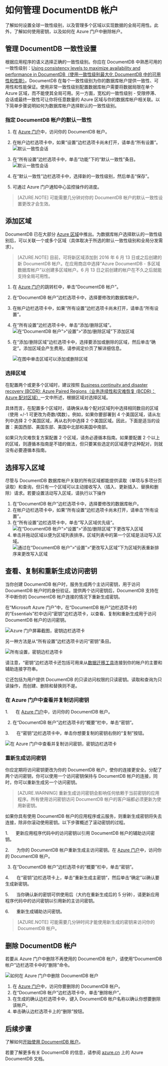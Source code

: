 <properties
	pageTitle="通过 Azure 门户管理 DocumentDB 帐户 | Azure"
	description="了解如何通过 Azure 门户管理你的 DocumentDB 帐户。查找有关使用 Azure 门户查看、复制、删除和访问帐户的指南。"
	keywords="Azure 门户、documentdb、azure、Microsoft azure"
	services="documentdb"
	documentationCenter=""
	authors="AndrewHoh"
	manager="jhubbard"
	editor="cgronlun"/>

<tags
	ms.service="documentdb"
	ms.date="06/14/2016"
	wacn.date="07/04/2016"/>

# 如何管理 DocumentDB 帐户

了解如何设置全球一致性级别，以及管理多个区域以实现数据的全局可用性。此外，了解如何使用密钥，以及如何在 Azure 门户中删除帐户。

## <a id="consistency"></a>管理 DocumentDB 一致性设置

根据应用程序的语义选择正确的一致性级别。你应在 DocumentDB 中熟悉可用的一致性级别：[Using consistency levels to maximize availability and performance in DocumentDB（使用一致性级别最大化 DocumentDB 中的可用性和性能）][consistency]。DocumentDB 在每个一致性级别为你的数据库帐户提供一致性、可用性和性能保证。使用非常一致性级别配置数据库帐户需要将数据局限在单个 Azure 区域，而不能使其全局可用。另一方面，宽松的一致性级别 - 受限停滞、会话或最终一致性可让你将任意数量的 Azure 区域与你的数据库帐户相关联。以下简单步骤说明如何为数据库帐户选择默认的一致性级别。

### 指定 DocumentDB 帐户的默认一致性

1. 在 [Azure 门户](https://portal.azure.cn/)中，访问你的 DocumentDB 帐户。
2. 在帐户边栏选项卡中，如果“设置”边栏选项卡尚未打开，请单击“所有设置”。
![默认一致性会话][5]

3. 在“所有设置”边栏选项卡中，单击“功能”下的“默认一致性”条目。
    ![默认一致性会话][6]

4. 在“默认一致性”边栏选项卡中，选择新的一致性级别，然后单击“保存”。
5. 可通过 Azure 门户通知中心监控操作的进度。

> [AZURE.NOTE] 可能需要几分钟对你的 DocumentDB 帐户的默认一致性设置更改才会生效。

## <a id="addregion"></a>添加区域

DocumentDB 已在大部分 [Azure 区域][azureregions]中推出。为数据库帐户选择默认的一致性级别后，可以关联一个或多个区域（具体取决于所选的默认一致性级别和全局分发需求）。

> [AZURE.NOTE] 目前，可将新区域添加到 2016 年 6 月 13 日或之后创建的新 DocumentDB 帐户。在应用商店中选择“Azure DocumentDB - 多区域数据库帐户”以创建多区域帐户。6 月 13 日之前创建的帐户在不久之后就能支持全局可用性。

1. 在 [Azure 门户](https://portal.azure.com/)的跳转栏中，单击“DocumentDB 帐户”。
2. 在“DocumentDB 帐户”边栏选项卡中，选择要修改的数据库帐户。
3. 在帐户边栏选项卡中，如果“所有设置”边栏选项卡尚未打开，请单击“所有设置”。
4. 在“所有设置”边栏选项卡中，单击“添加/删除区域”。
    ![在“DocumentDB 帐户”>“设置”>“添加/删除区域”下添加区域][1]
5. 在“添加/删除区域”边栏选项卡中，选择要添加或删除的区域，然后单击“确定”。添加区域会产生费用，请参阅定价页了解详细信息。

    ![在图中单击区域可以添加或删除区域][2]

### 选择区域

在配置两个或更多个区域时，建议按照 [Business continuity and disaster recovery (BCDR): Azure Paired Regions（业务连续性和灾难恢复 (BCDR)：Azure 配对区域）][bcdr]一文中所述，根据区域对选择区域。

具体而言，在配置多个区域时，请确保从每个配对区域列中选择相同数目的区域（使用 +/-1 可更改为奇数/偶数）。例如，如果你要部署到 4 个美国区域，请从左列中选择 2 个美国区域，再从右列中选择 2 个美国区域。因此，下面是适当的设置：美国西部、美国东部、美国中北部和美国中南部。

如果只为灾难恢复方案配置 2 个区域，请务必遵循本指南。如果要配置 2 个以上的区域，则遵循本指南是不错的做法，但只要某些选定的区域遵守这种配对，则就没有必要遵循本指南。

## <a id="selectwriteregion"></a>选择写入区域

尽管与 DocumentDB 数据库帐户关联的所有区域都能提供读取（单项与多项分页读取）和查询，但只有一个区域可以主动接收写入（插入、更新插入、替换和删除）请求。若要设置活动写入区域，请执行以下操作


1. 在“DocumentDB 帐户”边栏选项卡中，选择要修改的数据库帐户。
2. 在帐户边栏选项卡中，如果“所有设置”边栏选项卡尚未打开，请单击“所有设置”。
3. 在“所有设置”边栏选项卡中，单击“写入区域优先级”。
    ![在“DocumentDB 帐户”>“设置”>“添加/删除区域”下更改写入区域][3]
4. 单击并拖动区域以便为区域列表排序。区域列表中的第一个区域是活动写入区域。
    ![通过在“DocumentDB 帐户”>“设置”>“更改写入区域”下为区域列表重新排序来更改写入区域][4]

## <a id="keys"></a>查看、复制和重新生成访问密钥
当你创建 DocumentDB 帐户时，服务生成两个主访问密钥，用于访问 DocumentDB 帐户时的身份验证。提供两个访问密钥后，DocumentDB 支持在不中断你的 DocumentDB 帐户连接的情况下重新生成密钥。

在“Microsoft Azure 门户”中，在“DocumentDB 帐户”边栏选项卡的的“Essentials”栏中访问“密钥”边栏选项卡，以查看、复制和重新生成用于访问 DocumentDB 帐户的访问密钥。[](https://portal.azure.cn/)

![Azure 门户屏幕截图，密钥边栏选项卡](./media/documentdb-manage-account/keys.png)

另一种方法是从“所有设置”边栏选项卡访问“密钥”条目。

![所有设置，密钥边栏选项卡](./media/documentdb-manage-account/allsettingskeys.png)

请注意，“密钥”边栏选项卡还包括可用来从[数据迁移工具](/documentation/articles/documentdb-import-data)连接到你的帐户的主要和辅助连接字符串。

它还包括为用户提供 DocumentDB 的只读访问权限的只读密钥。读取和查询为只读操作，而创建、删除和替换则不是。

### 在 Azure 门户中查看并复制访问密钥

1.      在 [Azure 门户](https://portal.azure.cn/)中，访问你的 DocumentDB 帐户。 

2. 在“DocumentDB 帐户”边栏选项卡的“概要”栏中，单击“密钥”。

3.      在“密钥”边栏选项卡中，单击你想要复制的密钥右侧的“复制”按钮。

  ![在 Azure 门户中查看并复制访问密钥，密钥边栏选项卡](./media/documentdb-manage-account/copykeys.png)

### 重新生成访问密钥

你应定期将访问密钥更改为你的 DocumentDB 帐户，使你的连接更安全。分配了两个访问密钥，你可以使用一个访问密钥保持与 DocumentDB 帐户的连接，同时，你可以重新生成另一个访问密钥。

> [AZURE.WARNING] 重新生成访问密钥会影响任何依赖于当前密钥的应用程序。所有使用访问密钥访问 DocumentDB 帐户的客户端都必须更新为使用新密钥。

如果你具有使用 DocumentDB 帐户的应用程序或云服务，则重新生成密钥将失去连接，除非你滚动使用密钥。以下步骤概述了滚动密钥的过程。

1.      更新应用程序代码中的访问密钥以引用 DocumentDB 帐户的辅助访问密钥。

2.      为你的 DocumentDB 帐户重新生成主访问密钥。在 [Azure 门户](https://portal.azure.cn/)中，访问你的 DocumentDB 帐户。

3. 在“DocumentDB 帐户”边栏选项卡的“概要”栏中，单击“密钥”。

4.      在“密钥”边栏选项卡上，单击“重新生成主密钥”，然后单击“确定”以确认要生成新密钥。

5.      当你确认新的密钥可供使用后（大约在重新生成后的 5 分钟），请更新应用程序代码中的访问密钥以引用新的主访问密钥。

6.      重新生成辅助访问密钥。

> [AZURE.NOTE] 可能需要几分钟时间才能使用新生成的密钥来访问你的 DocumentDB 帐户。

## <a id="delete"></a>删除 DocumentDB 帐户
若要从 Azure 门户中删除不再使用的 DocumentDB 帐户，请使用“DocumentDB 帐户”边栏选项卡中的“删除”命令。

![如何在 Azure 门户中删除 DocumentDB 帐户](./media/documentdb-manage-account/deleteaccountconfirmation.png)


1. 在 [Azure 门户](https://portal.azure.cn)中，访问你要删除的 DocumentDB 帐户。
2. 在“DocumentDB 帐户”边栏选项卡中，单击“删除帐户”。
3. 在生成的确认边栏选项卡中，键入 DocumentDB 帐户名称以确认你想要删除该帐户。
4. 单击确认边栏选项卡上的“删除”按钮。

## <a id="next"></a>后续步骤

了解如何[开始使用 DocumentDB 帐户](http://go.microsoft.com/fwlink/p/?LinkId=402364)。

若要了解更多有关 DocumentDB 的信息，请参阅 [azure.cn](http://go.microsoft.com/fwlink/?LinkID=402319&clcid=0x409) 上的 Azure DocumentDB 文档。


<!--Image references-->
[1]: ./media/documentdb-manage-account/documentdb_add_region-1.png
[2]: ./media/documentdb-manage-account/documentdb_add_region-2.png
[3]: ./media/documentdb-manage-account/documentdb_change_write_region-1.png
[4]: ./media/documentdb-manage-account/documentdb_change_write_region-2.png
[5]: ./media/documentdb-manage-account/documentdb_change_consistency-1.png
[6]: ./media/documentdb-manage-account/chooseandsaveconsistency.png

<!--Reference style links - using these makes the source content way more readable than using inline links-->
[bcdr]: https://azure.microsoft.com/documentation/articles/best-practices-availability-paired-regions/
[consistency]: /documentation/articles/documentdb-consistency-levels/
[azureregions]: https://azure.microsoft.com/zh-cn/regions/#services
[offers]: https://azure.microsoft.com/zh-cn/pricing/details/documentdb/

<!---HONumber=Mooncake_0627_2016-->